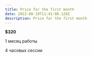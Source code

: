 ```yaml
---
title: Price for the first month
date: 2022-08-10T11:41:08.128Z
description: Price for the first month
---
```

**$320**

1 месяц работы

4 часовых сессии